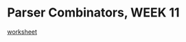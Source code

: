# Parser Combinators, WEEK 11

[worksheet](https://docs.google.com/document/d/1cUGRjx9ep3MzmRgB_0H_3bHD704GmmwTwMPqQVZCPdw/edit#bookmark=id.xz352faebz1x)